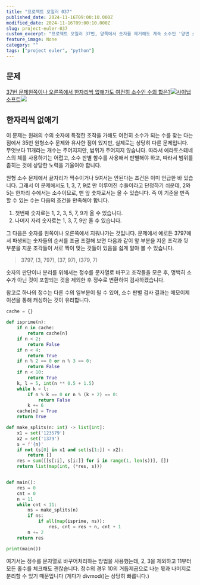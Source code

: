 ```yaml
---
title: "프로젝트 오일러 037"
published_date: 2024-11-16T09:00:10.000Z
modified_date: 2024-11-16T09:00:10.000Z
slug: project-euler-037
custom_excerpt: "프로젝트 오일러 37번, 양쪽에서 숫자를 제거해도 계속 소수인 '양면 소수' 11개의 합을 구합니다. 양면 소수의 숫자 구성 규칙을 알아보고, 소수 판별과 메모이제이션을 활용한 파이썬 풀이를 제시합니다."
feature_image: None
category: ""
tags: ["project euler", "python"]
---
```


## 문제

[37번 문제왼쪽이나 오른쪽에서 한자리씩 없애가도 여전히 소수인 수의
합은?![](/images/favicon-16_1.ico)사이냅소프트![](/images/euler_portrait-12_1.png)](https://euler.synap.co.kr/problem=37)

## 한자리씩 없애기

이 문제는 원래의 수의 숫자에 특정한 조작을 가해도 여전히 소수가 되는 수를 찾는 다는 점에서 35번 원형소수 문제와 유사한 점이 있지만,
실제로는 상당히 다른 문제입니다. 무엇보다 11개라는 개수는 주어지지만, 범위가 주어지지 않습니다. 따라서 에라토스테네스의 체를 사용하기는
어렵고, 소수 판별 함수를 사용해서 판별해야 하고, 따라서 범위를 좁히는 것에 상당한 노력을 기울여야 합니다.

원형 소수 문제에서 끝자리가 짝수이거나 5여서는 안된다는 조건은 이미 언급한 바 있습니다. 그래서 이 문제에서도 1, 3, 7, 9로 만
이루어진 수들이라고 단정하기 쉬운데, 2와 5는 한자리 수에서는 소수이므로, 맨 앞 숫자로서는 올 수 있습니다. 즉 이 기준을 만족할 수
있는 수는 다음의 조건을 만족해야 합니다.

  1. 첫번째 숫자로는 1, 2, 3, 5, 7, 9가 올 수 있습니다. 
  2. 나머지 자리 숫자로는 1, 3, 7, 9만 올 수 있습니다.

그 다음은 숫자를 왼쪽이나 오른쪽에서 지워나가는 것입니다. 문제에서 예로든 3797에서 파생되는 숫자들의 순서를 조금 조절해 보면 다음과
같이 앞 부분을 지운 조각과 뒷 부분을 지운 조각들이 서로 짝이 맞는 것들이 있음을 쉽게 알아 볼 수 있습니다.

> 3797, (3, 797), (37, 97), (379, 7)

숫자의 판단이나 분리를 위해서는 정수를 문자열로 바꾸고 조각들을 모은 후, 명백히 소수가 아닌 것이 포함되는 것을 제외한 후 정수로 변환하여
검사하겠습니다.

참고로 하나의 정수는 다른 수의 일부분이 될 수 있어, 소수 판별 검사 결과는 메모이제이션을 통해 캐싱하는 것이 유리합니다.

```python
cache = {}

def isprime(n):
    if n in cache:
        return cache[n]
    if n < 2:
        return False
    if n < 4:
        return True
    if n % 2 == 0 or n % 3 == 0:
        return False
    if n < 10:
        return True
    k, l = 5, int(n ** 0.5 + 1.5)
    while k < l:
        if n % k == 0 or n % (k + 2) == 0:
            return False
        k += 6
    cache[n] = True
    return True

def make_splits(n: int) -> list[int]:
    x1 = set('123579')
    x2 = set('1379')
    s = f'{n}'
    if not (s[0] in x1 and set(s[1:]) < x2):
        return []
    res = sum([[s[:i], s[i:]] for i in range(1, len(s))], [])
    return list(map(int, (*res, s)))


def main():
    res = 0
    cnt = 0
    n = 11
    while cnt < 11:
        ns = make_splits(n)
        if ns:
            if all(map(isprime, ns)):
                res, cnt = res + n, cnt + 1
        n += 2
    return res

print(main())
```
여기서는 정수를 문자열로 바꾸어처리하는 방법을 사용했는데, 2, 3을 제외하고 11부터 모든 홀수를 체크해도 괜찮습니다. 정수의 경우 10의
거듭제곱으로 나눈 몫과 나머지로 분리할 수 있기 때문입니다 (게다가 divmod()는 상당히 빠릅니다.)

